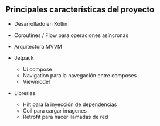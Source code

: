 
## Principales características del proyecto

* Desarrollado en Kotlin
* Coroutines / Flow para operaciones asíncronas
* Arquitectura MVVM

* Jetpack
  * Ui compose
  * Navigation para la navegación entre composes
  * Viewmodel
  
* Librerias:
  * Hilt para la inyección de dependencias
  * Coil para cargar imagenes
  * Retrofit para hacer llamadas de red
